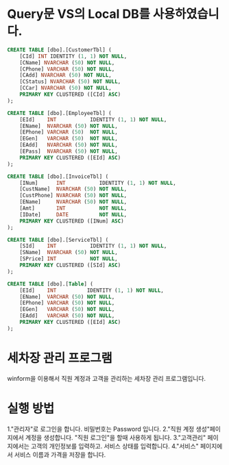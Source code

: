 # Query문 VS의 Local DB를 사용하였습니다.
```sql
CREATE TABLE [dbo].[CustomerTbl] (
    [CId] INT IDENTITY (1, 1) NOT NULL,
    [CName] NVARCHAR (50) NOT NULL,
    [CPhone] VARCHAR (50) NOT NULL,
    [CAdd] NVARCHAR (50) NOT NULL,
    [CStatus] NVARCHAR (50) NOT NULL,
    [CCar] NVARCHAR (50) NOT NULL,
    PRIMARY KEY CLUSTERED ([CId] ASC)
);

CREATE TABLE [dbo].[EmployeeTbl] (
    [EId]    INT           IDENTITY (1, 1) NOT NULL,
    [EName]  NVARCHAR (50) NOT NULL,
    [EPhone] VARCHAR (50)  NOT NULL,
    [EGen]   VARCHAR (50)  NOT NULL,
    [EAdd]   NVARCHAR (50) NOT NULL,
    [EPass]  NVARCHAR (50) NOT NULL,
    PRIMARY KEY CLUSTERED ([EId] ASC)
);

CREATE TABLE [dbo].[InvoiceTbl] (
    [INum]      INT           IDENTITY (1, 1) NOT NULL,
    [CustName]  NVARCHAR (50) NOT NULL,
    [CustPhone] NVARCHAR (50) NOT NULL,
    [EName]     NVARCHAR (50) NOT NULL,
    [Amt]       INT           NOT NULL,
    [IDate]     DATE          NOT NULL,
    PRIMARY KEY CLUSTERED ([INum] ASC)
);

CREATE TABLE [dbo].[ServiceTbl] (
    [SId]    INT           IDENTITY (1, 1) NOT NULL,
    [SName]  NVARCHAR (50) NOT NULL,
    [SPrice] INT           NOT NULL,
    PRIMARY KEY CLUSTERED ([SId] ASC)
);

CREATE TABLE [dbo].[Table] (
    [EId]    INT          IDENTITY (1, 1) NOT NULL,
    [EName]  VARCHAR (50) NOT NULL,
    [EPhone] VARCHAR (50) NOT NULL,
    [EGen]   VARCHAR (50) NOT NULL,
    [EAdd]   VARCHAR (50) NOT NULL,
    PRIMARY KEY CLUSTERED ([EId] ASC)
);
```

# 세차장 관리 프로그램
winform을 이용해서 직원 계정과 고객을 관리하는 세차장 관리 프로그램입니다.

# 실행 방법
1."관리자"로 로그인을 합니다.
   비밀번호는 Password 입니다.
2."직원 계정 생성"페이지에서 계정을 생성합니다.
   "직원 로그인"을 할때 사용하게 됩니다.
3."고객관리" 페이지에서는 고객의 개인정보를 입력하고. 서비스 상태를 입력합니다.
4."서비스" 페이지에서 서비스 이름과 가격을 저장을 합니다.

